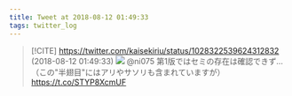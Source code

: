 ```yaml
---
title: Tweet at 2018-08-12 01:49:33
tags: twitter_log
---
```


> [!CITE] https://twitter.com/kaisekiriu/status/1028322539624312832 (2018-08-12 01:49:33)
> ![](https://twitter.com/kaisekiriu/status/1028322539624312832)
> @ni075 第1版ではセミの存在は確認できず…（この"半翅目"にはアリやサソリも含まれていますが）
> https://t.co/STYP8XcmUF
